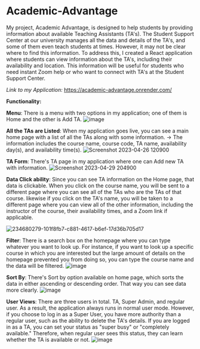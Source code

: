 # Academic-Advantage
My project, Academic Advantage, is designed to help students by providing information about available Teaching Assistants (TA's). The Student Support Center at our university manages all the data and details of the TA's, and some of them even teach students at times. However, it may not be clear where to find this information.
To address this, I created a React application where students can view information about the TA's, including their availability and location. This information will be useful for students who need instant Zoom help or who want to connect with TA's at the Student Support Center.

*Link to my Application:* https://academic-advantage.onrender.com/

**Functionality:** 

**Menu**: There is a menu with two options in my application; one of them is Home and the other is Add TA.
![image](https://user-images.githubusercontent.com/123281504/235841640-1e0c8436-733c-4cc1-b0df-8460c79d9d3c.png)

**All the TAs are Listed**: When my application goes live, you can see a main home page with a list of all the TAs along with some information. 
                      -> The information includes the course name, course code, TA name, availability day(s), and availability time(s). 
![Screenshot 2023-04-26 120900](https://user-images.githubusercontent.com/123281504/235843230-376ffd76-1617-4c6a-abb1-c752cf2e7a85.png)


**TA Form**: There's TA page in my application where one can Add new TA with information.
![Screenshot 2023-04-29 204900](https://user-images.githubusercontent.com/123281504/235843262-8a110368-cf4d-46d5-9964-88ad12b73f94.png)


**Data Click ability**: Since you can see TA information on the Home page, that data is clickable. When you click on the course name, you will be sent to a different page where you can see all of the TAs who are the TAs of that course. likewise if you click on the TA's name, you will be taken to a different page where you can view all of the other information, including the instructor of the course, their availability times, and a Zoom link if applicable. 

![234680279-101f8fb7-c881-4617-b6ef-17d36b705d17](https://github.com/Megha30501/Academic-Advantages/assets/123281504/a67ef36e-eb0e-49ce-90ab-d2b45cf6e9b2)


**Filter**: There is a search box on the homepage where you can type whatever you want to look up. For instance, if you want to look up a specific course in which you are interested but the large amount of details on the homepage prevented you from doing so, you can type the course name and the data will be filtered. 
![image](https://user-images.githubusercontent.com/123281504/235841904-a3779eb1-b29f-4811-bb30-9f3f4c2a801f.png)

**Sort By**: There's Sort by option available on home page, which sorts the data in either ascending or descending order. That way you can see data more clearly.
![image](https://user-images.githubusercontent.com/123281504/235841969-aceea801-d73d-43ae-a40d-ae926ff322a0.png)

**User Views**: There are three users in total. TA, Super Admin, and regular user. As a result, the application always runs in normal user mode. However, if you choose to log in as a Super User, you have more authority than a regular user, such as the ability to delete the TA's details. If you are logged in as a TA, you can set your status as "super busy" or "completely available." Therefore, when regular user sees this status, they can learn whether the TA is available or not.
![image](https://user-images.githubusercontent.com/123281504/235842011-12d89d8f-b294-4029-81b6-9cc97196b207.png)

